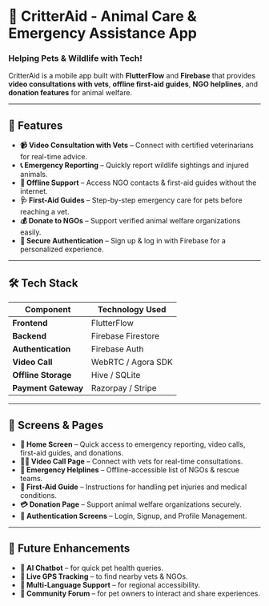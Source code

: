 # 🐾 CritterAid - Animal Care & Emergency Assistance App  

### **Helping Pets & Wildlife with Tech!**  

CritterAid is a mobile app built with **FlutterFlow** and **Firebase** that provides **video consultations with vets**, **offline first-aid guides**, **NGO helplines**, and **donation features** for animal welfare.  

---

## 🚀 Features  

- **📹 Video Consultation with Vets** – Connect with certified veterinarians for real-time advice.  
- **📞 Emergency Reporting** – Quickly report wildlife sightings and injured animals.  
- **🔄 Offline Support** – Access NGO contacts & first-aid guides without the internet.  
- **🩺 First-Aid Guides** – Step-by-step emergency care for pets before reaching a vet.  
- **💰 Donate to NGOs** – Support verified animal welfare organizations easily.  
- **🔐 Secure Authentication** – Sign up & log in with Firebase for a personalized experience.  

---

## 🛠️ Tech Stack  

| Component         | Technology Used  |
|------------------|----------------|
| **Frontend**     | FlutterFlow    |
| **Backend**      | Firebase Firestore |
| **Authentication** | Firebase Auth  |
| **Video Call**   | WebRTC / Agora SDK |
| **Offline Storage** | Hive / SQLite |
| **Payment Gateway** | Razorpay / Stripe |

---

## 📂 Screens & Pages  

- **📍 Home Screen** – Quick access to emergency reporting, video calls, first-aid guides, and donations.  
- **👨‍⚕️ Video Call Page** – Connect with vets for real-time consultations.  
- **🚨 Emergency Helplines** – Offline-accessible list of NGOs & rescue teams.  
- **💊 First-Aid Guide** – Instructions for handling pet injuries and medical conditions.  
- **💳 Donation Page** – Support animal welfare organizations securely.  
- **🔐 Authentication Screens** – Login, Signup, and Profile Management.  

---
## 🌟 Future Enhancements

- **📍 AI Chatbot** – for quick pet health queries.  
- **📍 Live GPS Tracking** – to find nearby vets & NGOs.  
- **📍 Multi-Language Support** – for regional accessibility.  
- **📍 Community Forum** – for pet owners to interact and share experiences.  
